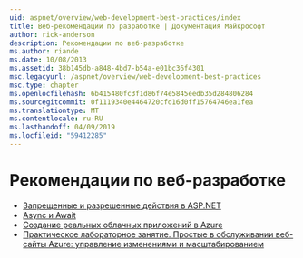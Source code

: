 ```yaml
---
uid: aspnet/overview/web-development-best-practices/index
title: Веб-рекомендации по разработке | Документация Майкрософт
author: rick-anderson
description: Рекомендации по веб-разработке
ms.author: riande
ms.date: 10/08/2013
ms.assetid: 38b145db-a848-4bd7-b54a-e01bc36f4301
msc.legacyurl: /aspnet/overview/web-development-best-practices
msc.type: chapter
ms.openlocfilehash: 6b415480fc3f1d86f74e5845eedb35d284806284
ms.sourcegitcommit: 0f1119340e4464720cfd16d0ff15764746ea1fea
ms.translationtype: MT
ms.contentlocale: ru-RU
ms.lasthandoff: 04/09/2019
ms.locfileid: "59412285"
---
```

# <a name="web-development-best-practices"></a>Рекомендации по веб-разработке


- [Запрещенные и разрешенные действия в ASP.NET](what-not-to-do-in-aspnet-and-what-to-do-instead.md)
- [Async и Await](async-and-await.md)
- [Создание реальных облачных приложений в Azure](../developing-apps-with-windows-azure/building-real-world-cloud-apps-with-windows-azure/index.md)
- [Практическое лабораторное занятие. Простые в обслуживании веб-сайты Azure: управление изменениями и масштабированием](../developing-apps-with-windows-azure/maintainable-azure-websites-managing-change-and-scale.md)
